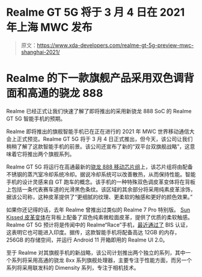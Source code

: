 # Realme GT 5G 将于 3 月 4 日在 2021 年上海 MWC 发布

> 原文：<https://www.xda-developers.com/realme-gt-5g-preview-mwc-shanghai-2021/>

# Realme 的下一款旗舰产品采用双色调背面和高通的骁龙 888

Realme 已经正式让我们快速了解了即将推出的采用新骁龙 888 SoC 的 Realme GT 5G 智能手机的预期。

Realme 即将推出的旗舰智能手机已在正在进行的 2021 年 MWC 世界移动通信大会上正式预览。Realme GT 5G 将于 3 月 4 日正式推出，但今天，该公司让我们稍稍了解了这款智能手机的前景。该公司还宣布了新的“双平台双旗舰战略”，这意味着它将推出两个旗舰系列。

Realme GT 5G 将运行在高通最新的[骁龙 888 移动芯片组](https://www.xda-developers.com/qualcomm-snapdragon-888-explained-specs-features/)上，该芯片组将由配备不锈钢的蒸汽室冷却系统冷却。据说冷却系统可以改善散热，从而保持性能。智能手机的设计灵感来自 GT 跑车的概念。该手机的一种特殊双色调皮革变体将在背板上包括一条代表赛车道的光滑黑色条纹。该区域的其余部分将采用纯素皮革涂饰，据该公司称，这种皮革提供了“更细腻的纹理、更柔软的触感和更好的颜色效果。”

如果你还记得的话，去年 Realme 曾推出过类似的 Realme 7 Pro 特别版。 [Sun Kissed 皮革变体](https://www.xda-developers.com/realme-7-pro-special-edition-realme-7i-buds-air-pro-buds-wireless-pro-launched-india/)在背板上配备了双色纯素微粒面皮革，提供了优质的柔软触感。Realme GT 5G 预计将是传闻中的 Realme“Race”手机，[最近通过了](https://www.mysmartprice.com/gear/realme-race-product-images-tenaa/) BIS 认证，这表明它也可能进入印度。据传，这款智能手机将配备高达 12GB 的内存，256GB 的存储空间，并运行 Android 11 开箱即用的 Realme UI 2.0。

至于 Realme 对其旗舰手机的新战略，该公司计划推出两个独立的系列，其中一个系列将采用高通的骁龙 8xx 系列旗舰处理器，主要专注于性能方面，而另一个系列将采用联发科的 Dimensity 系列，专注于相机技术。